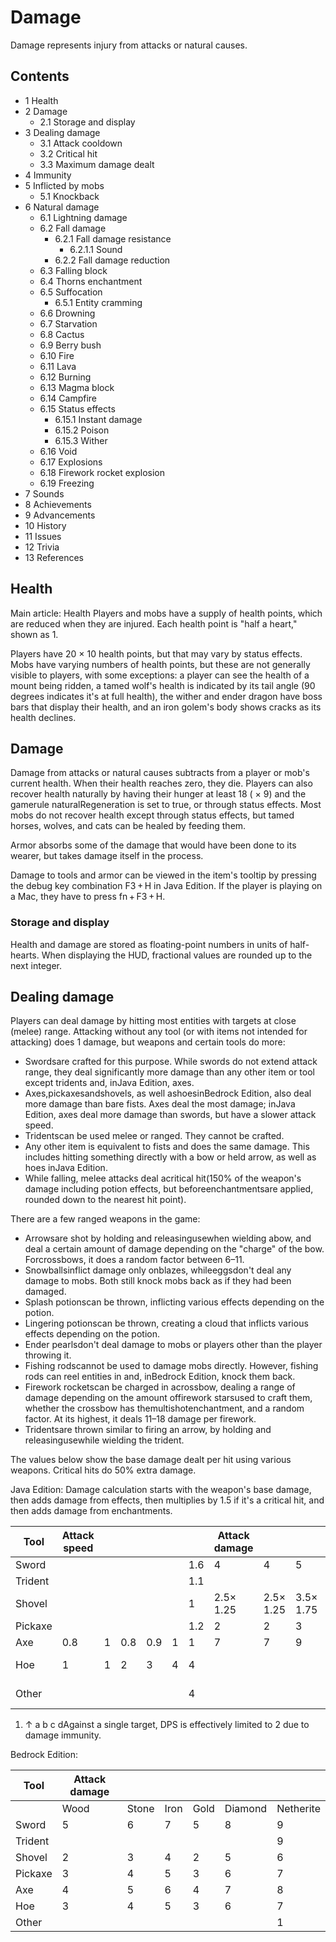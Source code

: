 # Damage
Damage represents injury from attacks or natural causes.

## Contents
- 1 Health
- 2 Damage
	- 2.1 Storage and display
- 3 Dealing damage
	- 3.1 Attack cooldown
	- 3.2 Critical hit
	- 3.3 Maximum damage dealt
- 4 Immunity
- 5 Inflicted by mobs
	- 5.1 Knockback
- 6 Natural damage
	- 6.1 Lightning damage
	- 6.2 Fall damage
		- 6.2.1 Fall damage resistance
			- 6.2.1.1 Sound
		- 6.2.2 Fall damage reduction
	- 6.3 Falling block
	- 6.4 Thorns enchantment
	- 6.5 Suffocation
		- 6.5.1 Entity cramming
	- 6.6 Drowning
	- 6.7 Starvation
	- 6.8 Cactus
	- 6.9 Berry bush
	- 6.10 Fire
	- 6.11 Lava
	- 6.12 Burning
	- 6.13 Magma block
	- 6.14 Campfire
	- 6.15 Status effects
		- 6.15.1 Instant damage
		- 6.15.2 Poison
		- 6.15.3 Wither
	- 6.16 Void
	- 6.17 Explosions
	- 6.18 Firework rocket explosion
	- 6.19 Freezing
- 7 Sounds
- 8 Achievements
- 9 Advancements
- 10 History
- 11 Issues
- 12 Trivia
- 13 References

## Health
Main article: Health
Players and mobs have a supply of health points, which are reduced when they are injured. Each health point is "half a heart," shown as 1.

Players have 20 × 10 health points, but that may vary by status effects. Mobs have varying numbers of health points, but these are not generally visible to players, with some exceptions: a player can see the health of a mount being ridden, a tamed wolf's health is indicated by its tail angle (90 degrees indicates it's at full health), the wither and ender dragon have boss bars that display their health, and an iron golem's body shows cracks as its health declines.

## Damage
Damage from attacks or natural causes subtracts from a player or mob's current health. When their health reaches zero, they die. Players can also recover health naturally by having their hunger at least 18 ( × 9) and the gamerule naturalRegeneration is set to true, or through status effects. Most mobs do not recover health except through status effects, but tamed horses, wolves, and cats can be healed by feeding them.

Armor absorbs some of the damage that would have been done to its wearer, but takes damage itself in the process.

Damage to tools and armor can be viewed in the item's tooltip by pressing the debug key combination F3 + H in Java Edition. If the player is playing on a Mac, they have to press fn + F3 + H.

### Storage and display
Health and damage are stored as floating-point numbers in units of half-hearts. When displaying the HUD, fractional values are rounded up to the next integer.

## Dealing damage
Players can deal damage by hitting most entities with targets at close (melee) range. Attacking without any tool (or with items not intended for attacking) does 1 damage, but weapons and certain tools do more:

- Swordsare crafted for this purpose. While swords do not extend attack range, they deal significantly more damage than any other item or tool except tridents and, inJava Edition, axes.
- Axes,pickaxesandshovels, as well ashoesinBedrock Edition, also deal more damage than bare fists. Axes deal the most damage; inJava Edition, axes deal more damage than swords, but have a slower attack speed.
- Tridentscan be used melee or ranged. They cannot be crafted.
- Any other item is equivalent to fists and does the same damage. This includes hitting something directly with a bow or held arrow, as well as hoes inJava Edition.
- While falling, melee attacks deal acritical hit(150% of the weapon's damage including potion effects, but beforeenchantmentsare applied, rounded down to the nearest hit point).

There are a few ranged weapons in the game:

- Arrowsare shot by holding and releasingusewhen wielding abow, and deal a certain amount of damage depending on the "charge" of the bow. Forcrossbows, it does a random factor between 6–11.
- Snowballsinflict damage only onblazes, whileeggsdon't deal any damage to mobs. Both still knock mobs back as if they had been damaged.
- Splash potionscan be thrown, inflicting various effects depending on the potion.
- Lingering potionscan be thrown, creating a cloud that inflicts various effects depending on the potion.
- Ender pearlsdon't deal damage to mobs or players other than the player throwing it.
- Fishing rodscannot be used to damage mobs directly. However, fishing rods can reel entities in and, inBedrock Edition, knock them back.
- Firework rocketscan be charged in acrossbow, dealing a range of damage depending on the amount offirework starsused to craft them, whether the crossbow has themultishotenchantment, and a random factor. At its highest, it deals 11–18 damage per firework.
- Tridentsare thrown similar to firing an arrow, by holding and releasingusewhile wielding the trident.

The values below show the base damage dealt per hit using various weapons. Critical hits do 50% extra damage.

Java Edition: Damage calculation starts with the weapon's base damage, then adds damage from effects, then multiplies by 1.5 if it's a critical hit, and then adds damage from enchantments.

| Tool    | Attack speed |   |     |     |   |     | Attack damage |           |           |           |           |           | Damage/Second (DPS) |     |     |           |           |           |
|---------|--------------|---|-----|-----|---|-----|---------------|-----------|-----------|-----------|-----------|-----------|---------------------|-----|-----|-----------|-----------|-----------|
| Sword   |              |   |     |     |   | 1.6 | 4             | 4         | 5         | 6         | 7         | 8         | 6.4                 | 6.4 | 8   | 9.6       | 11.2      | 12.8      |
| Trident |              |   |     |     |   | 1.1 |               |           |           |           |           | 9         |                     |     |     |           |           | 9.9       |
| Shovel  |              |   |     |     |   | 1   | 2.5× 1.25     | 2.5× 1.25 | 3.5× 1.75 | 4.5× 2.25 | 5.5× 2.75 | 6.5× 3.25 | 2.5                 | 2.5 | 3.5 | 4.5       | 5.5       | 6.5       |
| Pickaxe |              |   |     |     |   | 1.2 | 2             | 2         | 3         | 4         | 5         | 6         | 2.4                 | 2.4 | 3.6 | 4.8       | 6         | 7.2       |
| Axe     | 0.8          | 1 | 0.8 | 0.9 | 1 | 1   | 7             | 7         | 9         | 9         | 9         | 10        | 5.6                 | 7   | 7.2 | 8.1       | 9         | 10        |
| Hoe     | 1            | 1 | 2   | 3   | 4 | 4   |               |           |           |           |           | 1         | 1                   | 1   | 2   | 3[note 1] | 4[note 1] | 4[note 1] |
| Other   |              |   |     |     |   | 4   |               |           |           |           |           | 1         |                     |     |     |           |           | 4[note 1] |

1. ↑ a b c dAgainst a single target, DPS is effectively limited to 2 due to damage immunity.

Bedrock Edition:

| Tool    | Attack damage |       |      |      |         |           |
|---------|---------------|-------|------|------|---------|-----------|
|         | Wood          | Stone | Iron | Gold | Diamond | Netherite |
| Sword   | 5             | 6     | 7    | 5    | 8       | 9         |
| Trident |               |       |      |      |         | 9         |
| Shovel  | 2             | 3     | 4    | 2    | 5       | 6         |
| Pickaxe | 3             | 4     | 5    | 3    | 6       | 7         |
| Axe     | 4             | 5     | 6    | 4    | 7       | 8         |
| Hoe     | 3             | 4     | 5    | 3    | 6       | 7         |
| Other   |               |       |      |      |         | 1         |

